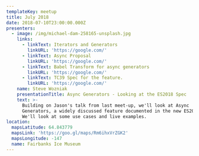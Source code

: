```yaml
---
templateKey: meetup
title: July 2018
date: 2018-07-10T23:00:00.000Z
presenters:
  - image: /img/michael-dam-258165-unsplash.jpg
    links:
      - linkText: Iterators and Generators
        linkURL: 'https://google.com/'
      - linkText: Async Proposal
        linkURL: 'https://google.com/'
      - linkText: Babel Transform for async generators
        linkURL: 'https://google.com/'
      - linkText: TC39 Spec for the feature.
        linkURL: 'https://google.com/'
    name: Steve Wozniak
    presentationTitle: Async Generators - Looking at the ES2018 Spec
    text: >-
      Building on Jason's talk from last meet-up, we'll look at Async
      Generators, a widely discussed feature documented in the new ES2018 spec.
      We'll look at some use cases and live examples.
location:
  mapsLatitude: 64.843779
  mapsLink: 'https://goo.gl/maps/Rm6ihxVrZGK2'
  mapsLongitude: -147
  name: Fairbanks Ice Museum
---
```


